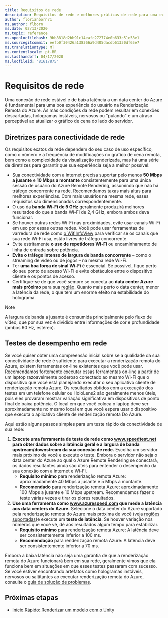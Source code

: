 ```yaml
---
title: Requisitos de rede
description: Requisitos de rede e melhores práticas de rede para uma experiência ideal
author: florianborn71
ms.author: flborn
ms.date: 02/13/2020
ms.topic: reference
ms.openlocfilehash: 9bb8818d2bb91c14eafc272774e0b633c51e58e1
ms.sourcegitcommit: eefb0f30426a138366a9d405dacdb61330df65e7
ms.translationtype: MT
ms.contentlocale: pt-BR
ms.lasthandoff: 04/17/2020
ms.locfileid: "81617875"
---
```

# <a name="network-requirements"></a>Requisitos de rede

Uma conexão de rede estável e de baixa latência a um data center do Azure é fundamental para uma boa experiência do usuário na Renderização Remota do Azure. As más condições da rede podem resultar em conexões descartadas, hologramas instáveis, nervosos ou "pulando" e um atraso perceptível ao atualizar o gráfico de cena do lado do servidor.

## <a name="guidelines-for-network-connectivity"></a>Diretrizes para conectividade de rede

Os requisitos exatos da rede dependem do seu caso de uso específico, como o número e a frequência de modificações no gráfico de cena remota, bem como a complexidade da visualização renderizada, mas há uma série de diretrizes para garantir que sua experiência seja a melhor possível:

* Sua conectividade com a internet precisa suportar pelo menos **50 Mbps a jusante** e **10 Mbps a montante** consistentemente para uma única sessão de usuário do Azure Remote Rendering, assumindo que não há tráfego concorrente na rede. Recomendamos taxas mais altas para melhores experiências. Com mais usuários na mesma rede, esses requisitos são dimensionados correspondentemente.
* O uso da **banda Wi-Fi de 5 GHz** geralmente produzirá melhores resultados do que a banda Wi-Fi de 2,4 GHz, embora ambos deva funcionar.
* Se houver outras redes Wi-Fi nas proximidades, evite usar canais Wi-Fi em uso por essas outras redes. Você pode usar ferramentas de varredura de rede como [o WifiInfoView](https://www.nirsoft.net/utils/wifi_information_view.html) para verificar se os canais que sua rede Wi-Fi usa, estão livres de tráfego concorrente.
* Evite estritamente **o uso de repetidores Wi-Fi** ou encaminhamento de linha de entrada sobre potência.
* **Evite o tráfego intenso de largura de banda concorrente** – como o streaming de vídeo ou de jogos – na mesma rede Wi-Fi.
* Ter **uma boa força de sinal Wi-Fi** é essencial. Se possível, fique perto do seu ponto de acesso Wi-Fi e evite obstáculos entre o dispositivo cliente e os pontos de acesso.
* Certifique-se de que você sempre se conecta ao **data center Azure mais próximo** para sua [região](regions.md). Quanto mais perto o data center, menor a latência da rede, o que tem um enorme efeito na estabilidade do holograma.

> [!NOTE]
> A largura de banda a jusante é consumida principalmente pelo fluxo de vídeo, que por sua vez é dividido entre informações de cor e profundidade (ambos 60 Hz, estéreo).

## <a name="network-performance-tests"></a>Testes de desempenho em rede

Se você quiser obter uma compreensão inicial sobre se a qualidade da sua conectividade de rede é suficiente para executar a renderização remota do Azure, existem ferramentas on-line existentes que você pode usar. Recomendamos fortemente executar essas ferramentas on-line a partir de um laptop razoavelmente poderoso conectado ao mesmo Wi-Fi que o dispositivo que você está planejando executar o seu aplicativo cliente de renderização remota Azure. Os resultados obtidos com a execução dos testes em um telefone celular ou HoloLens2 são geralmente menos úteis, pois eles provaram mostrar variação significativa em dispositivos de ponto final de baixa potência. O local em que você coloca o laptop deve ser aproximadamente no mesmo local em que você espera usar o dispositivo que executa o aplicativo cliente de renderização remota Do Azure.

Aqui estão alguns passos simples para um teste rápido da conectividade de sua rede:

1. **Execute uma ferramenta de teste de rede como www.speedtest.net para obter dados sobre a latência geral e a largura de banda upstream/downstream da sua conexão de rede.**
Escolha um servidor mais próximo de você e execute o teste. Embora o servidor não seja o data center do Azure ao qual o Azure Remote Rendering se conectará, os dados resultantes ainda são úteis para entender o desempenho da sua conexão com a internet e Wi-Fi.
   * **Requisito mínimo** para renderização remota Azure: aproximadamente 40 Mbps a jusante e 5 Mbps a montante.
   * **Recomendado** para renderização remota Azure: aproximadamente 100 Mbps a jusante e 10 Mbps upstream.
Recomendamos fazer o teste várias vezes e tirar os piores resultados.
1. **Use uma ferramenta como www.azurespeed.com que mede a latência aos data centers do Azure.** Selecione o data center do Azure suportado pela renderização remota do Azure mais próxima de você (veja [regiões suportadas)](regions.md)e execute um **teste de latência**. Se houver variação nos números que você vê, dê aos resultados algum tempo para estabilizar.
   * **Requisito mínimo** para renderização remota Azure: A latência deve ser consistentemente inferior a 100 ms.
   * **Recomendação** para renderização remota Azure: A latência deve ser consistentemente inferior a 70 ms.

Embora a baixa latência não seja uma garantia de que a renderização remota do Azure funcionará bem em sua rede, geralmente vimos que ela funciona bem em situações em que esses testes passaram com sucesso.
Se você estiver encontrando artefatos como hologramas instáveis, nervosos ou saltitantes ao executar renderização remota do Azure, consulte o [guia de solução de problemas](../resources/troubleshoot.md).

## <a name="next-steps"></a>Próximas etapas

* [Início Rápido: Renderizar um modelo com o Unity](../quickstarts/render-model.md)
